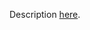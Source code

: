 Description [here](https://scalacenter.github.io/scala-3-migration-guide/docs/incompatibilities/type-checker.html#unsoundness-fixes-in-pattern-matching).